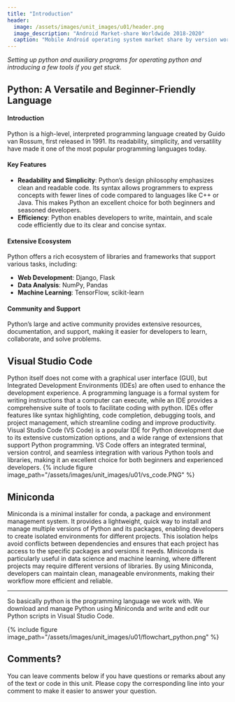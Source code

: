 ```yaml
---
title: "Introduction"
header:
  image: /assets/images/unit_images/u01/header.png
  image_description: "Android Market-share Worldwide 2018-2020"
  caption: "Mobile Android operating system market share by version worldwide from 2018 to 2020: [StatCounter](https://gs.statcounter.com/android-version-market-share/mobile/worldwide/#monthly-201907-202001) [via Statista](https://www.statista.com/statistics/921152/mobile-android-version-share-worldwide/)"
---
```

*Setting up python and auxiliary programs for operating python and introducing a few tools if you get stuck.*
<!--more-->

## Python: A Versatile and Beginner-Friendly Language

#### Introduction  
Python is a high-level, interpreted programming language created by Guido van Rossum, first released in 1991. Its readability, simplicity, and versatility have made it one of the most popular programming languages today.

#### Key Features  
- **Readability and Simplicity**: Python’s design philosophy emphasizes clean and readable code. Its syntax allows programmers to express concepts with fewer lines of code compared to languages like C++ or Java. This makes Python an excellent choice for both beginners and seasoned developers.
- **Efficiency**: Python enables developers to write, maintain, and scale code efficiently due to its clear and concise syntax.

#### Extensive Ecosystem  
Python offers a rich ecosystem of libraries and frameworks that support various tasks, including:
- **Web Development**: Django, Flask
- **Data Analysis**: NumPy, Pandas
- **Machine Learning**: TensorFlow, scikit-learn

#### Community and Support  
Python’s large and active community provides extensive resources, documentation, and support, making it easier for developers to learn, collaborate, and solve problems.


## Visual Studio Code
Python itself does not come with a graphical user interface (GUI), but Integrated Development Environments (IDEs) are often used to enhance the development experience. A programming language is a formal system for writing instructions that a computer can execute, while an IDE provides a comprehensive suite of tools to facilitate coding with python. IDEs offer features like syntax highlighting, code completion, debugging tools, and project management, which streamline coding and improve productivity. Visual Studio Code (VS Code) is a popular IDE for Python development due to its extensive customization options, and a wide range of extensions that support Python programming. VS Code offers an integrated terminal, version control, and seamless integration with various Python tools and libraries, making it an excellent choice for both beginners and experienced developers.
{% include figure image_path="/assets/images/unit_images/u01/vs_code.PNG" %}

## Miniconda
Miniconda is a minimal installer for conda, a package and environment management system. It provides a lightweight, quick way to install and manage multiple versions of Python and its packages, enabling developers to create isolated environments for different projects. This isolation helps avoid conflicts between dependencies and ensures that each project has access to the specific packages and versions it needs. Miniconda is particularly useful in data science and machine learning, where different projects may require different versions of libraries. By using Miniconda, developers can maintain clean, manageable environments, making their workflow more efficient and reliable.

--------
So basically python is the programming language we work with. We download and manage Python using Miniconda and write and edit our Python scripts in Visual Studio Code.

{% include figure image_path="/assets/images/unit_images/u01/flowchart_python.png" %}


<!--
## Further reading

add some day
-->


## Comments?
You can leave comments below if you have questions or remarks about any of the text or code in this unit. 
Please copy the corresponding line into your comment to make it easier to answer your question.

<script src="https://utteranc.es/client.js"
        repo="GeoMOER/moer-base-r"
        issue-term="moer-base-r_unit01"
        theme="github-light"
        crossorigin="anonymous"
        async>
</script>



